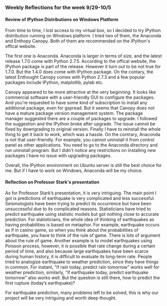 <h3>Weekly Reflections for the week 9/29-10/5</h3>

<h4>Review of IPython Distributions on Windows Platform</h4>

From time to time, I lost access to my virtual box,  so I decided to try IPython distribution running on Windows platform. I tried two of them, the Anaconda and Enthopy Canopy.  Both of them are recommended on the IPython's offical website.

The first one is Anaconda. Anaconda is larger in terms of size, and the latest release 1.7.0 come with Python 2.7.5. According to the offical website, the IPython package is part of the release. However it turn out to be not true for 1.7.0. But the 1.4.0 does come with IPython package. 
On the contary, the latest Enthought Canopy comes with Python 2.7.3 and a few popular packages include IPython, matplotlib, pylab etc.

Canopy appeared to be more attractive at the very beginning. It looks like commercial software with a user-friendly GUI to configure the packages. And you're requested to have some kind of subscription to install any additional package, even for gspread. But it seems that Canopy does not have a mature package version management system. The package manager suggested there are a couple of packages to upgrade. I followed the suggestion and the IPython broke after upgrade. The issue cannot be fixed by downgrading to original version. Finally I have to reinstall the whole thing to get it back to work, which was a hassle.
On the contrary, Anaconda is not that user-friendly. For example, you cannot uninstall it from control panel as other applications. You need to go to the Anaconda directory and run uninstall program. But I didn't notice any restrictions on installing new packages I have no issue with upgrading packages.

Overall, the IPython environment on Ubuntu server is still the best choice for me. But if I have to work on Windows, Anaconda will be my choice.

<h4>Reflection on Professor Stark's presentation</h4>
As for Professor Stark’s presentation, it is very intriguing. The main point I got is predictions of earthquake is very complicated and less successful. Seismologists have been trying to predict its occurrence but have been unsuccessful due to its complicated reasons. Statisticians have tried to predict earthquake using statistic models but got nothing close to accurate prediction. For statisticians, the whole idea of thinking of earthquakes as having probabilities is based on metaphor. For example, earthquake occurs as if in casino game, so when you think about the probabilities of earthquake, you have to think of the rule of game. There is lots of argument about the rule of game. Another example is to model earthquakes using Poisson process, however, it is possible that rate change during a certain period of time, and also because large earthquakes have been scarce during human history, it is difficult to evaluate its long-term rate. People tried to analogize earthquake to weather prediction, since they have things in common. For instant, “if rain today, predict rain tomorrow” works well for weather prediction, similarly, “if earthquake today, predict earthquake tomorrow” also works well. But the question is still there, how to predict the first rupture (today’s earthquake)? 

For earthquake prediction, many problems left to be solved, this is why our project will be very intriguing and worth deep thought.

